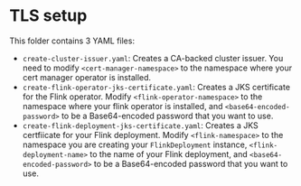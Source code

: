 # TLS setup

This folder contains 3 YAML files:

- `create-cluster-issuer.yaml`:  Creates a CA-backed cluster issuer. You need to modify `<cert-manager-namespace>` to the namespace where your cert manager operator is installed.
- `create-flink-operator-jks-certificate.yaml`: Creates a JKS certificate for the Flink operator. Modify `<flink-operator-namespace>` to the namespace where your flink operator is installed, and `<base64-encoded-password>` to be a Base64-encoded password that you want to use.
- `create-flink-deployment-jks-certificate.yaml`: Creates a JKS certfiicate for your Flink deployment. Modify `<flink-namespace>` to the namespace you are creating your `FlinkDeployment` instance, `<flink-deployment-name>` to the name of your Flink deployment, and `<base64-encoded-password>` to be a Base64-encoded password that you want to use.